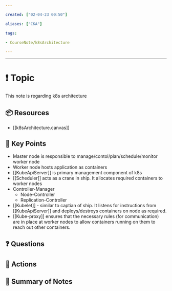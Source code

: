 ```yaml
---

created: ["02-04-23 00:50"]

aliases: ["CKA"]

tags:

- CourseNote/k8sArchitecture

---
```


  

---

# ❗ Topic
This note is regarding k8s architecture
  

## 📦 Resources

  - [[k8sArchitecture.canvas]]

## 🔑 Key Points

- Master node is responsible to manage/contol/plan/schedule/monitor worker node
- Worker node hosts application as containers
- [[KubeApiServer]] is primary management component of k8s
- [[Scheduler]] acts as a crane in ship. It allocates required containers to worker nodes
- Controller-Manager
	- Node-Controller
	- Replication-Controller
- [[Kubelet]] - similar to captian of ship. It listens for instructions from [[KubeApiServer]] and deploys/destroys containers on node as required.
- [[Kube-proxy]] ensures that the necessary rules (for communication) are in place at worker nodes to allow containers running on them to reach out other containers.

## ❓ Questions 

## 🎯 Actions


## 📃 Summary of Notes
